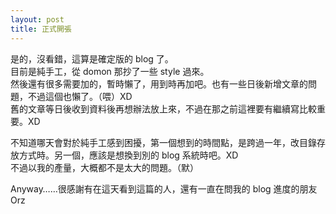 ```yaml
---
layout: post
title: 正式開張
---
```

是的，沒看錯，這算是確定版的 blog 了。  
目前是純手工，從 domon 那抄了一些 style 過來。  
然後還有很多需要加的，暫時懶了，用到時再加吧。也有一些日後新增文章的問題，不過這個也懶了。（喂）XD  
舊的文章等日後收到資料後再想辦法放上來，不過在那之前這裡要有繼續寫比較重要。XD  

不知道哪天會對於純手工感到困擾，第一個想到的時間點，是跨過一年，改目錄存放方式時。另一個，應該是想換到別的 blog 系統時吧。XD  
不過以我的產量，大概都不是太大的問題。（默）  

Anyway……很感謝有在這天看到這篇的人，還有一直在問我的 blog 進度的朋友 Orz
